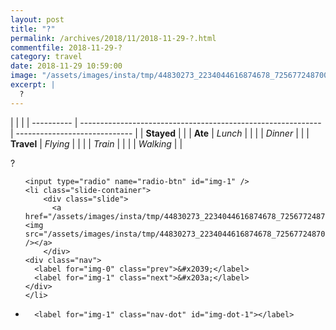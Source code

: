 ```yaml
---
layout: post
title: "?"
permalink: /archives/2018/11/2018-11-29-?.html
commentfile: 2018-11-29-?
category: travel
date: 2018-11-29 10:59:00
image: "/assets/images/insta/tmp/44830273_2234044616874678_7256772487009009664_n_18006587209042130.jpg"
excerpt: |
  ?
---
```


|            |                                                              |
| ---------- | ------------------------------------------------------------ | ----------------------------- |
| **Stayed** |  |
| **Ate**    | _Lunch_                                                      |          |
|            | _Dinner_                                                     |          |
| **Travel** | _Flying_                                                     |          |
|            | _Train_                                                      |          |
|            | _Walking_                                                    |          |


?


<ul class="slides">

    <input type="radio" name="radio-btn" id="img-1" />
    <li class="slide-container">
        <div class="slide">
          <a href="/assets/images/insta/tmp/44830273_2234044616874678_7256772487009009664_n_18006587209042130.jpg"><img src="/assets/images/insta/tmp/44830273_2234044616874678_7256772487009009664_n_18006587209042130.jpg" /></a>
        </div>
    <div class="nav">
      <label for="img-0" class="prev">&#x2039;</label>
      <label for="img-1" class="next">&#x203a;</label>
    </div>
    </li>
			
<li class="nav-dots">

      <label for="img-1" class="nav-dot" id="img-dot-1"></label>

</li>
</ul>        
             

		